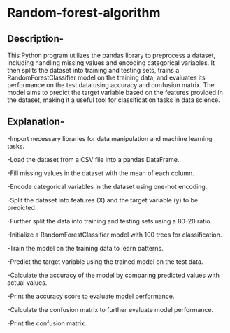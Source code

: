 # Random-forest-algorithm
## Description-
This Python program utilizes the pandas library to preprocess a dataset, including handling missing values and encoding categorical variables. It then splits the dataset into training and testing sets, trains a RandomForestClassifier model on the training data, and evaluates its performance on the test data using accuracy and confusion matrix. The model aims to predict the target variable based on the features provided in the dataset, making it a useful tool for classification tasks in data science.
## Explanation-
  -Import necessary libraries for data manipulation and machine learning tasks.
  
  -Load the dataset from a CSV file into a pandas DataFrame.
  
  -Fill missing values in the dataset with the mean of each column.
  
  -Encode categorical variables in the dataset using one-hot encoding.

  -Split the dataset into features (X) and the target variable (y) to be predicted.
  
  -Further split the data into training and testing sets using a 80-20 ratio.
  
  -Initialize a RandomForestClassifier model with 100 trees for classification.
  
  -Train the model on the training data to learn patterns.
  
  -Predict the target variable using the trained model on the test data.
  
  -Calculate the accuracy of the model by comparing predicted values with actual values.
  
  -Print the accuracy score to evaluate model performance.
  
  -Calculate the confusion matrix to further evaluate model performance.
  
  -Print the confusion matrix.
